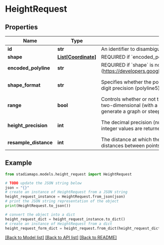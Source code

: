 # HeightRequest


## Properties

Name | Type | Description | Notes
------------ | ------------- | ------------- | -------------
**id** | **str** | An identifier to disambiguate requests (echoed by the server). | [optional] 
**shape** | [**List[Coordinate]**](Coordinate.md) | REQUIRED if &#x60;encoded_polyline&#x60; is not present. | [optional] 
**encoded_polyline** | **str** | REQUIRED if &#x60;shape&#x60; is not present. An encoded polyline (https://developers.google.com/maps/documentation/utilities/polylinealgorithm). | [optional] 
**shape_format** | **str** | Specifies whether the polyline is encoded with 6 digit precision (polyline6) or 5 digit precision (polyline5). | [optional] [default to 'polyline6']
**range** | **bool** | Controls whether or not the returned array is one-dimensional (height only) or two-dimensional (with a range and height). The range dimension can be used to generate a graph or steepness gradient along a route. | [optional] [default to False]
**height_precision** | **int** | The decimal precision (number of digits after the point) of the output. When 0, integer values are returned. Valid values are 0, 1, and 2. | [optional] [default to 0]
**resample_distance** | **int** | The distance at which the input polyline should be sampled to provide uniform distances between points. If not set, the input shape will be used as-is. | [optional] 

## Example

```python
from stadiamaps.models.height_request import HeightRequest

# TODO update the JSON string below
json = "{}"
# create an instance of HeightRequest from a JSON string
height_request_instance = HeightRequest.from_json(json)
# print the JSON string representation of the object
print(HeightRequest.to_json())

# convert the object into a dict
height_request_dict = height_request_instance.to_dict()
# create an instance of HeightRequest from a dict
height_request_form_dict = height_request.from_dict(height_request_dict)
```
[[Back to Model list]](../README.md#documentation-for-models) [[Back to API list]](../README.md#documentation-for-api-endpoints) [[Back to README]](../README.md)


